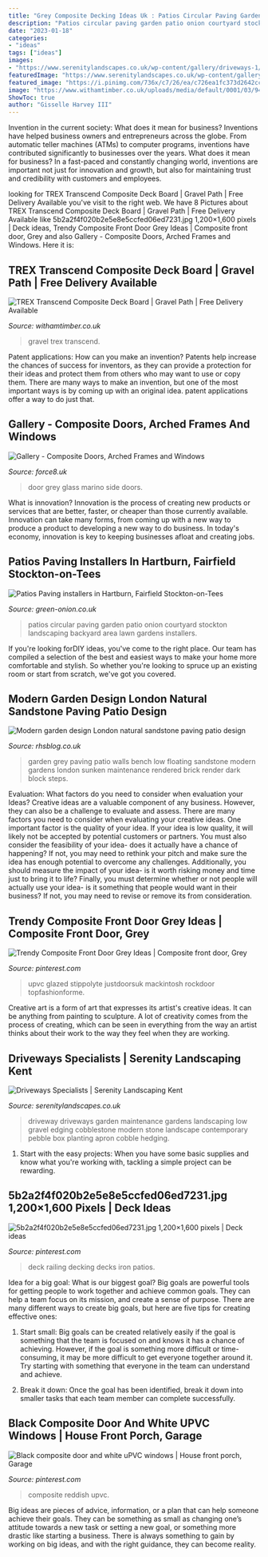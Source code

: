 ```yaml
---
title: "Grey Composite Decking Ideas Uk : Patios Circular Paving Garden Patio Onion Courtyard Stockton Landscaping Backyard Area Lawn Gardens Installers"
description: "Patios circular paving garden patio onion courtyard stockton landscaping backyard area lawn gardens installers"
date: "2023-01-18"
categories:
- "ideas"
tags: ["ideas"]
images:
- "https://www.serenitylandscapes.co.uk/wp-content/gallery/driveways-1/4-driveway-gravel-pebble-cobbles-cobble-edging-apron-planting-landscapers-box-hedging-trees-garden-landscaping-landscape-gardener-landscaping-company-contemporary-modern-garden-surrey.JPG"
featuredImage: "https://www.serenitylandscapes.co.uk/wp-content/gallery/driveways-1/4-driveway-gravel-pebble-cobbles-cobble-edging-apron-planting-landscapers-box-hedging-trees-garden-landscaping-landscape-gardener-landscaping-company-contemporary-modern-garden-surrey.JPG"
featured_image: "https://i.pinimg.com/736x/c7/26/ea/c726ea1fc373d2642cc9b5453c6007ab.jpg"
image: "https://www.withamtimber.co.uk/uploads/media/default/0001/03/942b656371d959d491f3cea5ec45c99c5a9213cc.png"
ShowToc: true
author: "Gisselle Harvey III"
---
```



Invention in the current society: What does it mean for business?
Inventions have helped business owners and entrepreneurs across the globe. From automatic teller machines (ATMs) to computer programs, inventions have contributed significantly to businesses over the years. What does it mean for business? In a fast-paced and constantly changing world, inventions are important not just for innovation and growth, but also for maintaining trust and credibility with customers and employees.

	

		
looking for TREX Transcend Composite Deck Board | Gravel Path | Free Delivery Available you've visit to the right web. We have 8 Pictures about TREX Transcend Composite Deck Board | Gravel Path | Free Delivery Available like 5b2a2f4f020b2e5e8e5ccfed06ed7231.jpg 1,200×1,600 pixels | Deck ideas, Trendy Composite Front Door Grey Ideas | Composite front door, Grey and also Gallery - Composite Doors, Arched Frames and Windows. Here it is:
		
    
## TREX Transcend Composite Deck Board | Gravel Path | Free Delivery Available

<img loading=lazy src="https://www.withamtimber.co.uk/uploads/media/default/0001/03/942b656371d959d491f3cea5ec45c99c5a9213cc.png" onerror="this.onerror=null;this.src='https://tse3.mm.bing.net/th?id=OIP.6OAV1vpiON-KHYHuKQv9mAHaHa&amp;pid=15.1';" alt="TREX Transcend Composite Deck Board | Gravel Path | Free Delivery Available">

_Source: withamtimber.co.uk_

>gravel trex transcend. 

	

Patent applications: How can you make an invention?
Patents help increase the chances of success for inventors, as they can provide a protection for their ideas and protect them from others who may want to use or copy them. There are many ways to make an invention, but one of the most important ways is by coming up with an original idea. patent applications offer a way to do just that.

    
## Gallery - Composite Doors, Arched Frames And Windows

<img loading=lazy src="http://force8.uk/wp-content/uploads/2018/06/marino-door-with-paris-glass-and-side-windows.jpg" onerror="this.onerror=null;this.src='https://tse2.mm.bing.net/th?id=OIP.PT613bowFmOy6Bz-mJFUUQHaJ4&amp;pid=15.1';" alt="Gallery - Composite Doors, Arched Frames and Windows">

_Source: force8.uk_

>door grey glass marino side doors. 

	

What is innovation?
Innovation is the process of creating new products or services that are better, faster, or cheaper than those currently available. Innovation can take many forms, from coming up with a new way to produce a product to developing a new way to do business. In today's economy, innovation is key to keeping businesses afloat and creating jobs.

    
## Patios Paving Installers In Hartburn, Fairfield Stockton-on-Tees

<img loading=lazy src="http://www.green-onion.co.uk/greenonion/wp-content/uploads/2016/07/circular-patios-alfresco-dining-garden-landscaping-landscapers-teesside-Green-Onion-Landscaping-Stockton-Yarm.jpg" onerror="this.onerror=null;this.src='https://tse4.mm.bing.net/th?id=OIP.UJFzEt3Bu1oePEozo4G0zgHaJ4&amp;pid=15.1';" alt="Patios Paving installers in Hartburn, Fairfield Stockton-on-Tees">

_Source: green-onion.co.uk_

>patios circular paving garden patio onion courtyard stockton landscaping backyard area lawn gardens installers. 

	

If you're looking forDIY ideas, you've come to the right place. Our team has compiled a selection of the best and easiest ways to make your home more comfortable and stylish. So whether you're looking to spruce up an existing room or start from scratch, we've got you covered.

    
## Modern Garden Design London Natural Sandstone Paving Patio Design

<img loading=lazy src="http://rhsblog.co.uk/wp-content/uploads/2015/06/sandstone-paving-patio-hardwood-floating-bench-dark-grey-rendered-walls-london-low-maintenance-garden-dulwich-west-norwood-clapham.jpg" onerror="this.onerror=null;this.src='https://tse3.mm.bing.net/th?id=OIP.fOYtQQF9VZRPWK90N3yltQHaFj&amp;pid=15.1';" alt="Modern garden design London natural sandstone paving patio design">

_Source: rhsblog.co.uk_

>garden grey paving patio walls bench low floating sandstone modern gardens london sunken maintenance rendered brick render dark block steps. 

	

Evaluation: What factors do you need to consider when evaluation your Ideas?
Creative ideas are a valuable component of any business. However, they can also be a challenge to evaluate and assess. There are many factors you need to consider when evaluating your creative ideas. 
One important factor is the quality of your idea. If your idea is low quality, it will likely not be accepted by potential customers or partners. You must also consider the feasibility of your idea- does it actually have a chance of happening? If not, you may need to rethink your pitch and make sure the idea has enough potential to overcome any challenges. Additionally, you should measure the impact of your idea- is it worth risking money and time just to bring it to life? Finally, you must determine whether or not people will actually use your idea- is it something that people would want in their business? If not, you may need to revise or remove its from consideration.

    
## Trendy Composite Front Door Grey Ideas | Composite Front Door, Grey

<img loading=lazy src="https://i.pinimg.com/736x/c7/26/ea/c726ea1fc373d2642cc9b5453c6007ab.jpg" onerror="this.onerror=null;this.src='https://tse1.mm.bing.net/th?id=OIP.SA5fwFf5Fuof6Kjnr2Eh9AAAAA&amp;pid=15.1';" alt="Trendy Composite Front Door Grey Ideas | Composite front door, Grey">

_Source: pinterest.com_

>upvc glazed stippolyte justdoorsuk mackintosh rockdoor topfashionforme. 

	

Creative art is a form of art that expresses its artist's creative ideas. It can be anything from painting to sculpture. A lot of creativity comes from the process of creating, which can be seen in everything from the way an artist thinks about their work to the way they feel when they are working.

    
## Driveways Specialists | Serenity Landscaping Kent

<img loading=lazy src="https://www.serenitylandscapes.co.uk/wp-content/gallery/driveways-1/4-driveway-gravel-pebble-cobbles-cobble-edging-apron-planting-landscapers-box-hedging-trees-garden-landscaping-landscape-gardener-landscaping-company-contemporary-modern-garden-surrey.JPG" onerror="this.onerror=null;this.src='https://tse2.mm.bing.net/th?id=OIP.NpPTZk9EzOOFhRL1lPViMgHaFj&amp;pid=15.1';" alt="Driveways Specialists | Serenity Landscaping Kent">

_Source: serenitylandscapes.co.uk_

>driveway driveways garden maintenance gardens landscaping low gravel edging cobblestone modern stone landscape contemporary pebble box planting apron cobble hedging. 

	

1. Start with the easy projects: When you have some basic supplies and know what you're working with, tackling a simple project can be rewarding.

    
## 5b2a2f4f020b2e5e8e5ccfed06ed7231.jpg 1,200×1,600 Pixels | Deck Ideas

<img loading=lazy src="https://s-media-cache-ak0.pinimg.com/736x/36/c0/98/36c0989a73c5c95a4dbd9b2ed84beb63--railings-for-decks-iron-deck-railing-ideas.jpg" onerror="this.onerror=null;this.src='https://tse3.mm.bing.net/th?id=OIP.N11BSaKAYLmTwbjx6oIbzwHaJ3&amp;pid=15.1';" alt="5b2a2f4f020b2e5e8e5ccfed06ed7231.jpg 1,200×1,600 pixels | Deck ideas">

_Source: pinterest.com_

>deck railing decking decks iron patios. 

	

Idea for a big goal: What is our biggest goal?
Big goals are powerful tools for getting people to work together and achieve common goals. They can help a team focus on its mission, and create a sense of purpose. 
There are many different ways to create big goals, but here are five tips for creating effective ones: 

1. Start small: Big goals can be created relatively easily if the goal is something that the team is focused on and knows it has a chance of achieving. However, if the goal is something more difficult or time-consuming, it may be more difficult to get everyone together around it. Try starting with something that everyone in the team can understand and achieve. 

2. Break it down: Once the goal has been identified, break it down into smaller tasks that each team member can complete successfully.

    
## Black Composite Door And White UPVC Windows | House Front Porch, Garage

<img loading=lazy src="https://i.pinimg.com/736x/f1/e8/f2/f1e8f2948ea35c3a3e0389a6a01500c2.jpg" onerror="this.onerror=null;this.src='https://tse4.mm.bing.net/th?id=OIP.ijmU_zJvxqxHQhNtn79TdQHaEo&amp;pid=15.1';" alt="Black composite door and white uPVC windows | House front porch, Garage">

_Source: pinterest.com_

>composite reddish upvc. 

	

Big ideas are pieces of advice, information, or a plan that can help someone achieve their goals. They can be something as small as changing one’s attitude towards a new task or setting a new goal, or something more drastic like starting a business. There is always something to gain by working on big ideas, and with the right guidance, they can become reality.

